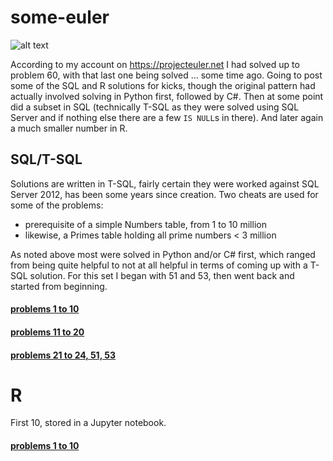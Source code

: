 
# some-euler

![alt text](https://projecteuler.net/profile/oweng.png "owenG profile badge")

According to my account on https://projecteuler.net I had solved up to
problem 60, with that last one being solved ... some time ago. Going to post some of
the SQL and R solutions for kicks, though the original pattern had actually
involved solving in Python first, followed by C#. Then at some point did
a subset in SQL (technically T-SQL as they were solved using SQL Server
and if nothing else there are a few `IS NULL`s in there).
And later again a much smaller number in R.

## SQL/T-SQL

Solutions are written in T-SQL, fairly certain they were worked
against SQL Server 2012, has been some years since creation.
Two cheats are used for some of the problems:
- prerequisite of a simple Numbers table, from 1 to 10 million
- likewise, a Primes table holding all prime numbers < 3 million

As noted above most were solved in Python and/or C# first, which ranged
from being quite helpful to not at all helpful in terms of coming up with
a T-SQL solution. For this set I began with 51 and 53, then went back
and started from beginning.

#### [problems 1 to 10](SQL/part01.sql)
#### [problems 11 to 20](SQL/part02.sql)
#### [problems 21 to 24, 51, 53](SQL/part03.sql)

# R

First 10, stored in a Jupyter notebook.
#### [problems 1 to 10](R/part01_R.ipynb)
